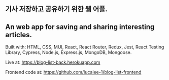 ## 기사 저장하고 공유하기 위한 웹 어플. 
## An web app for saving and sharing interesting articles. 

Built with: HTML, CSS, MUI, React, React Router, Redux, Jest, React Testing Library, Cypress, Node.js, Express.js, MongoDB, Mongoose.

Live at: https://blog-list-back.herokuapp.com

Frontend code at: https://github.com/lucalee-1/blog-list-frontend
